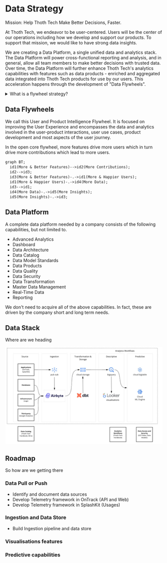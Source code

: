 # Data Strategy

Mission: Help Thoth Tech Make Better Decisions, Faster.

At Thoth Tech, we endeavor to be user-centered. Users will be the center of our operations including
how we develop and support our products. To support that mission, we would like to have strong data
insights.

We are creating a Data Platform, a single unified data and analytics stack. The Data Platform will
power cross-functional reporting and analysis, and in general, allow all team members to make better
decisions with trusted data. Over time, the Data Platform will further enhance Thoth Tech's
analytics capabilities with features such as data products - enriched and aggregated data integrated
into Thoth Tech products for use by our users. This acceleration happens through the development of
"Data Flywheels".

<details>
<summary>What is a flywheel strategy?</summary>

[A flywheel strategy](https://www.ejorgenson.com/blog/flywheel-effect) has positive feedback loops
that build momentum, increasing the payoff of incremental effort.

</details>

## Data Flywheels

We call this User and Product Intelligence Flywheel. It is focused on improving the User Experience
and encompasses the data and analytics involved in the user-product interactions, user use cases,
product development and most aspects of the user journey.

In the open core flywheel, more features drive more users which in turn drive more contributions
which lead to more users.

```mermaid
graph BT;
  id1(More & Better Features)-->id2(More Contributions);
  id2-->id3;
  id3(More & Better Features)-.->id1(More & Happier Users);
  id1(More & Happier Users)-.->id4(More Data);
  id3-->id1;
  id4(More Data)-.->id5(More Insights);
  id5(More Insights)-.->id3;
```

## Data Platform

A complete data platform needed by a company consists of the following capabilities, but not limited
to.

- Advanced Analytics
- Dashboard
- Data Architecture
- Data Catalog
- Data Model Standards
- Data Products
- Data Quality
- Data Security
- Data Transformation
- Master Data Management
- Real-Time Data
- Reporting

We don't need to acquire all of the above capabilities. In fact, these are driven by the company
short and long term needs.

## Data Stack

Where are we heading

![data stack](images/data-stack.jpg)

## Roadmap

So how are we getting there

### Data Pull or Push

- Identify and document data sources
- Develop Telemetry framework in OnTrack (API and Web)
- Develop Telemetry framework in SplashKit (Usages)

### Ingestion and Data Store

- Build Ingestion pipeline and data store

### Visualisations features

### Predictive capabilities
